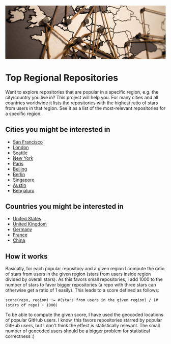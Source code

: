 ![A map of Europe](.github/world.jpg)

# Top Regional Repositories

Want to explore repositories that are popular in a specific region, e.g. the city/country you live in? This project will help you. For many cities and all countries worldwide it lists the repositories with the highest ratio of stars from users in that region. See it as a list of the most-relevant repositories for a specific region.

## Cities you might be interested in

- [San Francisco](cities/united-states-san-francisco.md)
- [London](cities/united-kingdom-london.md)
- [Seattle](cities/united-states-seattle.md)
- [New York](cities/united-states-new-york.md)
- [Paris](cities/france-paris.md)
- [Beijing](cities/china-beijing.md)
- [Berlin](cities/germany-berlin.md)
- [Singapore](cities/singapore-singapore.md)
- [Austin](cities/united-states-austin.md)
- [Bengaluru](cities/india-bengaluru.md)

## Countries you might be interested in

- [United States](countries/united-states.md)
- [United Kingdom](countries/united-kingdom.md)
- [Germany](countries/germany.md)
- [France](countries/france.md)
- [China](countries/china.md)

## How it works

Basically, for each popular repository and a given region I compute the ratio of stars from users in the given region (stars from users inside region divided by overall stars). As this favors small repositories, I add 1000 to the number of stars to favor bigger repositories (a repo with three stars can otherwise get a ratio of 1 easily). This leads to a score defined as follows:

```
score(repo, region) := #(stars from users in the given region) / (#(stars of repo) + 1000)
```

To be able to compute the given score, I have used the geocoded locations of popular GitHub users. I know, this favors repositories starred by popular GitHub users, but I don't think the effect is statistically relevant. The small number of geocoded users should be a bigger problem for statistical correctness :)